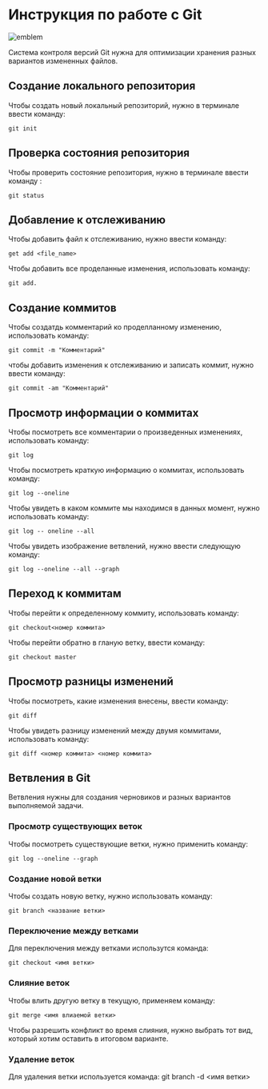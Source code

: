 # **Инструкция по работе с Git**
![emblem](git.jpg)


Система контроля версий Git нужна для оптимизации хранения разных вариантов измененных файлов.

## Создание локального репозитория

Чтобы создать новый локальный репозиторий, нужно в терминале ввести команду:

    git init

## Проверка состояния репозитория

Чтобы проверить состояние репозитория, нужно в терминале ввести команду :

    git status

 ## Добавление к отслеживанию

 Чтобы добавить файл к отслеживанию, нужно ввести команду:

    get add <file_name>   

Чтобы добавить все проделанные изменения, использовать команду:

    git add.

## Создание коммитов

Чтобы создатдь комментарий ко проделланному изменению, использовать команду:

    git commit -m "Комментарий"

чтобы добавить изменения к отслеживанию и записать коммит, нужно ввести команду:

    git commit -am "Комментарий"

## Просмотр информации о коммитах

Чтобы посмотреть все комментарии о произведенных изменениях, использовать команду:

    git log

Чтобы посмотреть краткую информацию о коммитах, использовать команду:

    git log --oneline

Чтобы увидеть в каком коммите мы находимся в данных момент, нужно использовать команду:

    git log -- oneline --all

Чтобы увидеть изображение ветвлений, нужно ввести следующую команду:

    git log --oneline --all --graph

## Переход к коммитам

Чтобы перейти к определенному коммиту, использовать команду:

    git checkout<номер коммита>

Чтобы перейти обратно в гланую ветку, ввести команду:

    git checkout master
    
## Просмотр разницы изменений

Чтобы посмотреть, какие изменения внесены, ввести команду:

    git diff

Чтобы увидеть разницу изменений между двумя коммитами, использовать команду:

    git diff <номер коммита> <номер коммита>

## Ветвления в Git

Ветвления нужны для создания черновиков и разных вариантов выполняемой задачи.


### Просмотр существующих веток

Чтобы посмотреть существующие ветки, нужно применить команду:

    git log --oneline --graph

### Создание новой ветки

Чтобы создать новую ветку, нужно использовать команду:

    git branch <название ветки>

### Переключение между ветками

Для переключения между ветками использутся команда:

    git checkout <имя ветки>
    
### Слияние веток

Чтобы влить другую ветку в текущую, применяем команду:

    git merge <имя влиаемой ветки>

 Чтобы разрешить конфликт во время слияния, нужно выбрать тот вид, который хотим оставить в итоговом варианте. 

 ### Удаление веток

 Для удаления ветки используется команда:
    git branch -d <имя ветки>  
